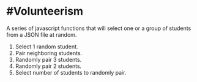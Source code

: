 #Volunteerism
=============

A series of javascript functions that will select one or a group of students from a JSON file at random.

1. Select 1 random student.
2. Pair neighboring students.
3. Randomly pair 3 students.
4. Randomly pair 2 students.
5. Select number of students to randomly pair.
